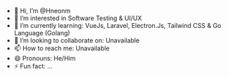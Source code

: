 - 👋 Hi, I’m @Hneonm
- 👀 I’m interested in Software Testing & UI/UX
- 🌱 I’m currently learning: VueJs, Laravel, Electron.Js, Tailwind CSS & Go Language (Golang)
- 💞️ I’m looking to collaborate on: Unavailable 
- 📫 How to reach me: Unavailable
- 😄 Pronouns: He/Him
- ⚡ Fun fact: ...

<!---
Hneonm/Hneonm is a ✨ special ✨ repository because its `README.md` (this file) appears on your GitHub profile.
You can click the Preview link to take a look at your changes.
--->

